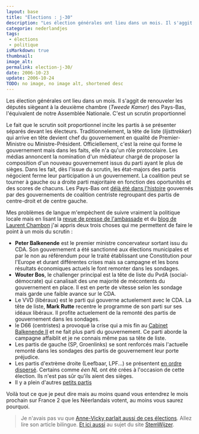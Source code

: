 ```yaml
---
layout: base
title: "Élections : j-30"
description: "Les élection générales ont lieu dans un mois. Il s'aggit de renouveler les députés siègeant à la deuxième chambre (Tweede Kamer) des Pays-Bas, l'équiva"
categorie: nederlandjes
tags: 
 - élections
 - politique
isMarkdown: true
thumbnail: 
image_alt: 
permalink: election-j-30/
date: 2006-10-23
update: 2006-10-24
TODO: no image, no image alt, shortened desc
---
```


Les élection générales ont lieu dans un mois. Il s'aggit de renouveler les députés siègeant à la deuxième chambre (*Tweede Kamer*) des Pays-Bas, l'équivalent de notre Assemblée Nationale. C'est un scrutin proportionnel

Le fait que le scrutin soit proportionnel incite les partis à se présenter séparés devant les électeurs. Traditionnelement, la tête de liste (*lijsttrekker*) qui arrive en tête devient chef du gouvernement en qualité de Premier-Ministre ou Ministre-Président. Officiellement, c'est la reine qui forme le gouvernement mais dans les faits, elle n'a qu'un rôle protocolaire. Les médias annoncent la nomination d'un médiateur chargé de proposer la composition d'un nouveau gouvernement issus du parti ayant le plus de sièges. Dans les fait, dès l'issue du scrutin, les état-majors des partis négocient ferme leur participation à un gouvernement. La coalition peut se tourner à gauche ou a droite parti majoritaire en fonction des oportunités et des scores de chacuns. Les Pays-Bas ont [déjà été dans l'histoire](http://fr.wikipedia.org/wiki/Liste_des_gouvernements_n%C3%A9erlandais_d%27apr%C3%A8s-guerre) gouvernés par des gouvernements de coalition centriste regroupant des partis de centre-droit et de centre gauche.

Mes problèmes de langue m'empèchent de suivre vraiment la politique locale mais en lisant la [revue de presse de l'ambassade](http://www.ambafrance.nl/rubrique.php?id_rubrique=23) et du [blog de Laurent Chambon](http://laurentchambon.blogspot.com/) j'ai appris deux trois choses qui me permettent de faire le point à un mois du scrutin :

* **Peter Balkenende** est le premier ministre concervateur sortant issu du CDA. Son gouvernement a été sanctionné aux élections municipales et par le non au référendum pour le traité établissant une Constitution pour l'Europe et durant différentes crises mais sa campagne et les bons résultats économiques actuels le font remonter dans les sondages.
* **Wouter Bos**, le challenger principal est la tête de liste du PvdA (social-démocrate) qui canalisait des une majorité de mécontents du gouvernement en place. Il est en perte de vitesse selon les sondage mais garde une faible avance sur le CDA.
* Le VVD (libéraux) est le parti qui gouverne actuelement avec le CDA. La tête de liste, **Mark Rutte** recentre le programme de son parti sur ses idéaux libéraux. Il profite actuelement de la remonté des partis de gouvernement dans les sondages.
* le D66 (centristes) a provoqué la crise qui a mis fin au [Cabinet Balkenende II](http://fr.wikipedia.org/wiki/Cabinet_Balkenende_II) et ne fait plus parti du gouvernement. Ce parti aborde la campagne affaiblit et je ne connais même pas sa tête de liste.
* Les partis de gauche (SP, Groenlinks) se sont renforcés mais l'actuelle remonté dans les sondages des partis de gouvernement leur porte préjudice.
* Les partis d'extrème droite (Leefbaar, LPF...) se présentent [en ordre dispersé](http://laurentchambon.blogspot.com/2006/08/droite-extrme-droite-vvd.html). Certains comme *éen NL* ont été crées à l'occasion de cette élection. Ils n'est pas sûr qu'ils aient des sièges.
* Il y a plein d'autres [petits partis](http://laurentchambon.blogspot.com/2006/09/elections-remous-au-vvd-partis.html)

Voilà tout ce que je peut dire mais au moins quand vous entendrez le mois prochain sur France 2 que les Néerlandais votent, au moins vous saurez pourquoi.

> Je n'avais pas vu que [Anne-Vicky parlait aussi de ces élections](http://annevickycarlier.blogspot.com/2006/10/les-lections-verkiezingen.html). Allez lire son article bilingue. [Et ici aussi](http://annevickycarlier.blogspot.com/2006/10/in-metro-dans-metro.html) au sujet du site [StemWijzer](http://www.stemwijzer.nl/).
